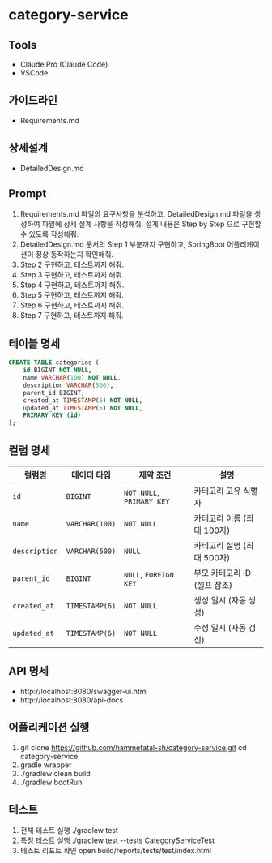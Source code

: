 # category-service

## Tools
- Claude Pro (Claude Code)
- VSCode

## 가이드라인
- Requirements.md

## 상세설계
- DetailedDesign.md 

## Prompt
  1. Requirements.md 파일의 요구사항을 분석하고, DetailedDesign.md 파일을 생성하여 파일에 상세 설계 사항을 작성해줘. 
설계 내용은 Step by Step 으로 구현할 수 있도록 작성해줘.
  2. DetailedDesign.md 문서의 Step 1 부분까지 구현하고, SpringBoot 어플리케이션이 정상 동작하는지 확인해줘.
  3. Step 2 구현하고, 테스트까지 해줘.
  4. Step 3 구현하고, 테스트까지 해줘.
  5. Step 4 구현하고, 테스트까지 해줘.
  6. Step 5 구현하고, 테스트까지 해줘.
  7. Step 6 구현하고, 테스트까지 해줘.
  8. Step 7 구현하고, 테스트까지 해줘.


## 테이블 명세
```sql
CREATE TABLE categories (
    id BIGINT NOT NULL,
    name VARCHAR(100) NOT NULL,
    description VARCHAR(500),
    parent_id BIGINT,
    created_at TIMESTAMP(6) NOT NULL,
    updated_at TIMESTAMP(6) NOT NULL,
    PRIMARY KEY (id)
);
```

## 컬럼 명세
| 컬럼명 | 데이터 타입 | 제약 조건 | 설명 |
|--------|-------------|-----------|------|
| `id` | `BIGINT` | `NOT NULL`, `PRIMARY KEY` | 카테고리 고유 식별자 |
| `name` | `VARCHAR(100)` | `NOT NULL` | 카테고리 이름 (최대 100자) |
| `description` | `VARCHAR(500)` | `NULL` | 카테고리 설명 (최대 500자) |
| `parent_id` | `BIGINT` | `NULL`, `FOREIGN KEY` | 부모 카테고리 ID (셀프 참조) |
| `created_at` | `TIMESTAMP(6)` | `NOT NULL` | 생성 일시 (자동 생성) |
| `updated_at` | `TIMESTAMP(6)` | `NOT NULL` | 수정 일시 (자동 갱신) |


## API 명세
- http://localhost:8080/swagger-ui.html
- http://localhost:8080/api-docs


## 어플리케이션 실행
  1. git clone https://github.com/hammefatal-sh/category-service.git
     cd category-service
  2. gradle wrapper
  3. ./gradlew clean build
  4. ./gradlew bootRun


## 테스트
  1. 전체 테스트 실행
    ./gradlew test
  2. 특정 테스트 실행
    ./gradlew test --tests CategoryServiceTest
  3. 테스트 리포트 확인
    open build/reports/tests/test/index.html